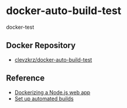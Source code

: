 # docker-auto-build-test
docker-test

## Docker Repository
* [clevzkrz/docker-auto-build-test](https://hub.docker.com/r/clevzkrz/docker-auto-build-test)

## Reference
* [Dockerizing a Node.js web app](https://nodejs.org/de/docs/guides/nodejs-docker-webapp/)
* [Set up automated builds](https://docs.docker.com/docker-hub/builds/)
